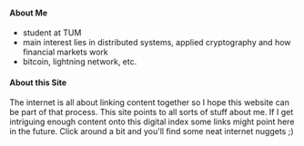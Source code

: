 
#### About Me

- student at TUM
- main interest lies in distributed systems, applied cryptography and how financial markets work
- bitcoin, lightning network, etc.



#### About this Site

The internet is all about linking content together so I hope this website can be part of that process.
This site points to all sorts of stuff about me. 
If I get intriguing enough content onto this digital index some links might point here in the future.
Click around a bit and you'll find some neat internet nuggets ;)
